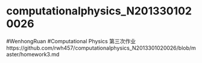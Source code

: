 # computationalphysics_N2013301020026
#WenhongRuan
#Computational Physics
第三次作业https://github.com/rwh457/computationalphysics_N2013301020026/blob/master/homework3.md

